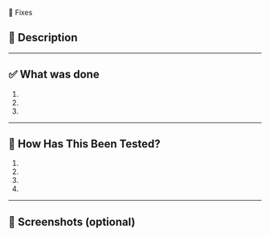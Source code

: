 🤖 Fixes <!-- issue # -->

## 📌 Description

<!-- Provide a summary of the changes and link the related issue -->

---

## ✅ What was done

1.
2.
3.

---

## 🧪 How Has This Been Tested?

1.
2.
3.
4.

---

## 📸 Screenshots (optional)

<!-- Add screenshots if applicable -->
